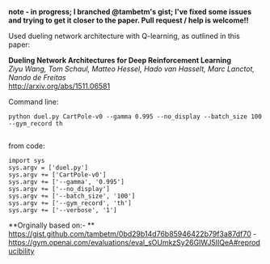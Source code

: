 **note - in progress; I branched @tambetm's gist; I've fixed some issues and trying to get it closer to the paper. Pull request / help is welcome!!**

Used dueling network architecture with Q-learning, as outlined in this paper:

**Dueling Network Architectures for Deep Reinforcement Learning**  
*Ziyu Wang, Tom Schaul, Matteo Hessel, Hado van Hasselt, Marc Lanctot, Nando de Freitas*  
http://arxiv.org/abs/1511.06581

Command line:
```
python duel.py CartPole-v0 --gamma 0.995 --no_display --batch_size 100 --gym_record th
 
```

from code:
```
import sys
sys.argv = ['duel.py']
sys.argv += ['CartPole-v0']
sys.argv += ['--gamma', '0.995']
sys.argv += ['--no_display']
sys.argv += ['--batch_size', '100']
sys.argv += ['--gym_record', 'th']
sys.argv += ['--verbose', '1']
```

**Orginally based on:- **
https://gist.github.com/tambetm/0bd29b14d76b85946422b79f3a87df70 - https://gym.openai.com/evaluations/eval_sOUmkzSy26GIWJ5IIQeA#reproducibility
